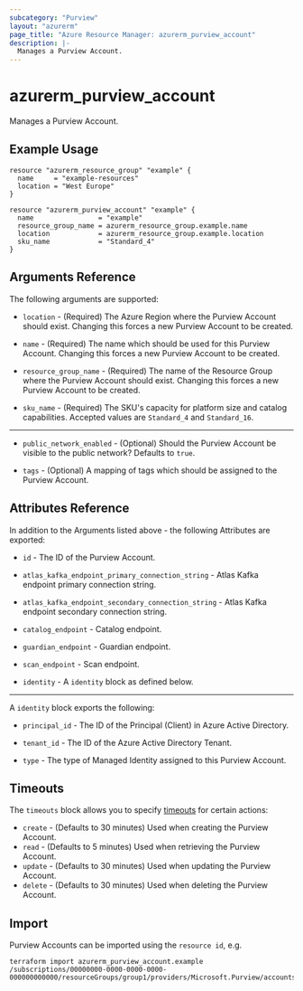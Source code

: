 ```yaml
---
subcategory: "Purview"
layout: "azurerm"
page_title: "Azure Resource Manager: azurerm_purview_account"
description: |-
  Manages a Purview Account.
---
```


# azurerm_purview_account

Manages a Purview Account.

## Example Usage

```hcl
resource "azurerm_resource_group" "example" {
  name     = "example-resources"
  location = "West Europe"
}

resource "azurerm_purview_account" "example" {
  name                = "example"
  resource_group_name = azurerm_resource_group.example.name
  location            = azurerm_resource_group.example.location
  sku_name            = "Standard_4"
}
```

## Arguments Reference

The following arguments are supported:

* `location` - (Required) The Azure Region where the Purview Account should exist. Changing this forces a new Purview Account to be created.

* `name` - (Required) The name which should be used for this Purview Account. Changing this forces a new Purview Account to be created.

* `resource_group_name` - (Required) The name of the Resource Group where the Purview Account should exist. Changing this forces a new Purview Account to be created.

* `sku_name` - (Required) The SKU's capacity for platform size and catalog capabilities. Accepted values are `Standard_4` and `Standard_16`.

---

* `public_network_enabled` - (Optional) Should the Purview Account be visible to the public network? Defaults to `true`.

* `tags` - (Optional) A mapping of tags which should be assigned to the Purview Account.

## Attributes Reference

In addition to the Arguments listed above - the following Attributes are exported: 

* `id` - The ID of the Purview Account.

* `atlas_kafka_endpoint_primary_connection_string` - Atlas Kafka endpoint primary connection string.

* `atlas_kafka_endpoint_secondary_connection_string` - Atlas Kafka endpoint secondary connection string.

* `catalog_endpoint` - Catalog endpoint.

* `guardian_endpoint` - Guardian endpoint.

* `scan_endpoint` - Scan endpoint.

* `identity` - A `identity` block as defined below.

---

A `identity` block exports the following:

* `principal_id` - The ID of the Principal (Client) in Azure Active Directory.

* `tenant_id` - The ID of the Azure Active Directory Tenant.

* `type` - The type of Managed Identity assigned to this Purview Account.

## Timeouts

The `timeouts` block allows you to specify [timeouts](https://www.terraform.io/docs/configuration/resources.html#timeouts) for certain actions:

* `create` - (Defaults to 30 minutes) Used when creating the Purview Account.
* `read` - (Defaults to 5 minutes) Used when retrieving the Purview Account.
* `update` - (Defaults to 30 minutes) Used when updating the Purview Account.
* `delete` - (Defaults to 30 minutes) Used when deleting the Purview Account.

## Import

Purview Accounts can be imported using the `resource id`, e.g.

```shell
terraform import azurerm_purview_account.example /subscriptions/00000000-0000-0000-0000-000000000000/resourceGroups/group1/providers/Microsoft.Purview/accounts/account1
```
